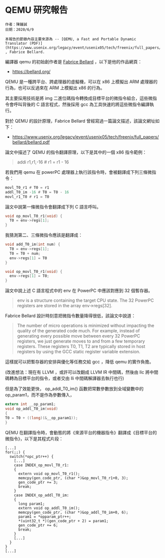 # QEMU 研究報告

```
作者：陳鍾誠
日期：2020/6/9

本報告的節錄內容主要來源為 -- [QEMU, a Fast and Portable Dynamic Translator (PDF)](https://www.usenix.org/legacy/event/usenix05/tech/freenix/full_papers/bellard/bellard.pdf) , Fabrice Bellard.
```

編譯器 qemu 的初始創作者是 [Fabrice Bellard](https://bellard.org/) ，以下是他的作品網頁：

* https://bellard.org/

QEMU 是一種跨平台、跨處理器的虛擬機，可以在 x86 上模擬出 ARM 處理器的行為，也可以反過來在 ARM 上模擬出 x86 的行為。

其主要採用技術是將 img 二進位碼指令轉換成目標平台的微指令組合，這些微指令會呼叫背後的 C 語言程式，然後採用 gcc 為工具快速的將這些微指令編譯執行。

對於 QEMU 的設計原理，Fabrice Bellard 曾經寫過一篇論文描述，該論文網址如下：

* https://www.usenix.org/legacy/event/usenix05/tech/freenix/full_papers/bellard/bellard.pdf

論文中描述了 QEMU 的指令翻譯原理，以下是其中的一個 x86 指令範例：

> addi r1,r1,-16 # r1 = r1 - 16

若我們用 qemu 在 powerPC 處理器上執行該指令時，會被翻譯成下列三條微指令：

```asm
movl_T0_r1 # T0 = r1
addl_T0_im -16 # T0 = T0 - 16
movl_r1_T0 # r1 = T0
```

論文中說第一條微指令會翻譯成下列 C 語言呼叫。

```c
void op_movl_T0_r1(void) {
  T0 = env->regs[1];
}
```

我猜測第二、三條微指令應該是翻譯成：

```c
void add_T0_im(int num) {
  T0 = env->regs[1];
  T0 = T0 + num;
  env->regs[1] = T0
}

void op_movl_T0_r1(void) {
  env->regs[1] = T0;
}
```

論文中說上述 C 語言程式中的 env 在 PowerPC 中應該對應到 32 個暫存器。

> env is a structure containing the target CPU state. The 32 PowerPC registers are stored in the array env->regs[32].

Fabrice Bellard 設計時刻意把微指令數量降得很低，該論文中說道：

> The number of micro operations is minimized without impacting the quality of the generated code much. For example, instead of generating every possible move between every 32 PowerPC registers, we just generate moves to and from a few temporary registers. These registers T0, T1, T2 are typically stored in host registers by using the GCC static register variable extension.

這樣就可以把暫存器的安排與優化等任務交給 gcc ，降低 qemu 的實作負擔。 

(改進想法：現在有 LLVM ，或許可以改翻成 LLVM IR 中間碼，然後由 llc 將中間碼轉為目標平台的指令，或者交由 lli 中間碼解譯器去執行也行)

但是為了效能更快， op_addl_T0_im() 函數把常數參數放到全域變數中的 op_param1，而不是作為參數傳入，

```c
extern int __op_param1;
void op_addl_T0_im(void)
{
T0 = T0 + ((long)(&__op_param1));
}
```

QEMU 在翻譯指令時，會動態的將《來源平台的機器指令》翻譯成《目標平台的微指令》，以下是其程式片段：


```
[...]
for(;;) {
  switch(*opc_ptr++) {
    [...]
    case INDEX_op_movl_T0_r1:
    {
      extern void op_movl_T0_r1();
      memcpy(gen_code_ptr, (char *)&op_movl_T0_r1+0, 3);
      gen_code_ptr += 3;
      break;
    }
    case INDEX_op_addl_T0_im:
    {
      long param1;
      extern void op_addl_T0_im();
      memcpy(gen_code_ptr, (char *)&op_addl_T0_im+0, 6);
      param1 = *opparam_ptr++;
      *(uint32_t *)(gen_code_ptr + 2) = param1;
      gen_code_ptr += 6;
      break;
    }
    [...]
  }
}
[...]

```



